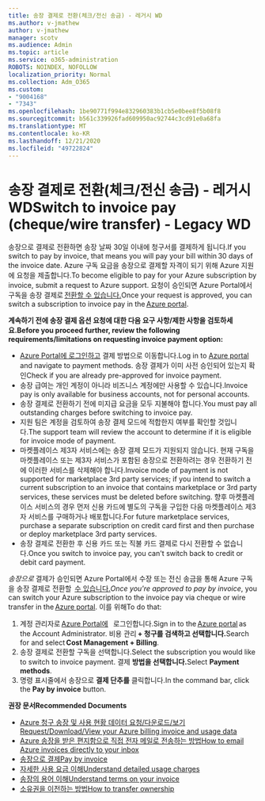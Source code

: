 ```yaml
---
title: 송장 결제로 전환(체크/전신 송금) - 레거시 WD
ms.author: v-jmathew
author: v-jmathew
manager: scotv
ms.audience: Admin
ms.topic: article
ms.service: o365-administration
ROBOTS: NOINDEX, NOFOLLOW
localization_priority: Normal
ms.collection: Adm_O365
ms.custom:
- "9004168"
- "7343"
ms.openlocfilehash: 1be90771f994e832960383b1cb5e0bee8f5b08f8
ms.sourcegitcommit: b561c339926fad609950ac92744c3cd91e0a68fa
ms.translationtype: MT
ms.contentlocale: ko-KR
ms.lasthandoff: 12/21/2020
ms.locfileid: "49722824"
---
```

# <a name="switch-to-invoice-pay-chequewire-transfer---legacy-wd"></a><span data-ttu-id="3c6fb-102">송장 결제로 전환(체크/전신 송금) - 레거시 WD</span><span class="sxs-lookup"><span data-stu-id="3c6fb-102">Switch to invoice pay (cheque/wire transfer) - Legacy WD</span></span>

<span data-ttu-id="3c6fb-103">송장으로 결제로 전환하면 송장 날짜 30일 이내에 청구서를 결제하게 됩니다.</span><span class="sxs-lookup"><span data-stu-id="3c6fb-103">If you switch to pay by invoice, that means you will pay your bill within 30 days of the invoice date.</span></span> <span data-ttu-id="3c6fb-104">Azure 구독 요금을 송장으로 결제할 자격이 되기 위해 Azure 지원에 요청을 제출합니다.</span><span class="sxs-lookup"><span data-stu-id="3c6fb-104">To become eligible to pay for your Azure subscription by invoice, submit a request to Azure support.</span></span> <span data-ttu-id="3c6fb-105">요청이 승인되면 Azure Portal에서 구독을 송장 결제로 [전환할 수 있습니다.](https://portal.azure.com/)</span><span class="sxs-lookup"><span data-stu-id="3c6fb-105">Once your request is approved, you can switch a subscription to invoice pay in the [Azure portal](https://portal.azure.com/).</span></span>

<span data-ttu-id="3c6fb-106">**계속하기 전에 송장 결제 옵션 요청에 대한 다음 요구 사항/제한 사항을 검토하세요.**</span><span class="sxs-lookup"><span data-stu-id="3c6fb-106">**Before you proceed further, review the following requirements/limitations on requesting invoice payment option:**</span></span>

- <span data-ttu-id="3c6fb-107">[Azure Portal에 로그인하고](https://portal.azure.com/) 결제 방법으로 이동합니다.</span><span class="sxs-lookup"><span data-stu-id="3c6fb-107">Log in to [Azure portal](https://portal.azure.com/) and navigate to payment methods.</span></span> <span data-ttu-id="3c6fb-108">송장 결제가 이미 사전 승인되어 있는지 확인</span><span class="sxs-lookup"><span data-stu-id="3c6fb-108">Check if you are already pre-approved for invoice payment.</span></span>
- <span data-ttu-id="3c6fb-109">송장 급여는 개인 계정이 아니라 비즈니스 계정에만 사용할 수 있습니다.</span><span class="sxs-lookup"><span data-stu-id="3c6fb-109">Invoice pay is only available for business accounts, not for personal accounts.</span></span>
- <span data-ttu-id="3c6fb-110">송장 결제로 전환하기 전에 미지급 요금을 모두 지불해야 합니다.</span><span class="sxs-lookup"><span data-stu-id="3c6fb-110">You must pay all outstanding charges before switching to invoice pay.</span></span>
- <span data-ttu-id="3c6fb-111">지원 팀은 계정을 검토하여 송장 결제 모드에 적합한지 여부를 확인할 것입니다.</span><span class="sxs-lookup"><span data-stu-id="3c6fb-111">The support team will review the account to determine if it is eligible for invoice mode of payment.</span></span>
- <span data-ttu-id="3c6fb-112">마켓플레이스 제3자 서비스에는 송장 결제 모드가 지원되지 않습니다. 현재 구독을 마켓플레이스 또는 제3자 서비스가 포함된 송장으로 전환하려는 경우 전환하기 전에 이러한 서비스를 삭제해야 합니다.</span><span class="sxs-lookup"><span data-stu-id="3c6fb-112">Invoice mode of payment is not supported for marketplace 3rd party services; if you intend to switch a current subscription to an invoice that contains marketplace or 3rd party services, these services must be deleted before switching.</span></span> <span data-ttu-id="3c6fb-113">향후 마켓플레이스 서비스의 경우 먼저 신용 카드에 별도의 구독을 구입한 다음 마켓플레이스 제3자 서비스를 구매하거나 배포합니다.</span><span class="sxs-lookup"><span data-stu-id="3c6fb-113">For future marketplace services, purchase a separate subscription on credit card first and then purchase or deploy marketplace 3rd party services.</span></span>
- <span data-ttu-id="3c6fb-114">송장 결제로 전환한 후 신용 카드 또는 직불 카드 결제로 다시 전환할 수 없습니다.</span><span class="sxs-lookup"><span data-stu-id="3c6fb-114">Once you switch to invoice pay, you can't switch back to credit or debit card payment.</span></span>

<span data-ttu-id="3c6fb-115">*송장으로* 결제가 승인되면 Azure Portal에서 수장 또는 전신 송금을 통해 Azure 구독을 송장 결제로 전환할  [수 있습니다.](https://portal.azure.com/)</span><span class="sxs-lookup"><span data-stu-id="3c6fb-115">*Once you're approved to pay by invoice*, you can switch your Azure subscription to the invoice pay via cheque or wire transfer in the [Azure portal](https://portal.azure.com/).</span></span>
<span data-ttu-id="3c6fb-116">이를 위해</span><span class="sxs-lookup"><span data-stu-id="3c6fb-116">To do that:</span></span>

1. <span data-ttu-id="3c6fb-117">계정 관리자로 [Azure Portal에](https://portal.azure.com/)   로그인합니다.</span><span class="sxs-lookup"><span data-stu-id="3c6fb-117">Sign in to the [Azure portal](https://portal.azure.com/) as the Account Administrator.</span></span> <span data-ttu-id="3c6fb-118">비용 관리 **+ 청구를 검색하고 선택합니다.**</span><span class="sxs-lookup"><span data-stu-id="3c6fb-118">Search for and select **Cost Management + Billing**.</span></span>
2. <span data-ttu-id="3c6fb-119">송장 결제로 전환할 구독을 선택합니다.</span><span class="sxs-lookup"><span data-stu-id="3c6fb-119">Select the subscription you would like to switch to invoice payment.</span></span> <span data-ttu-id="3c6fb-120">결제 **방법을 선택합니다.**</span><span class="sxs-lookup"><span data-stu-id="3c6fb-120">Select **Payment methods**.</span></span>
3. <span data-ttu-id="3c6fb-121">명령 표시줄에서 송장으로 **결제 단추를** 클릭합니다.</span><span class="sxs-lookup"><span data-stu-id="3c6fb-121">In the command bar, click the **Pay by invoice** button.</span></span>

<span data-ttu-id="3c6fb-122">**권장 문서**</span><span class="sxs-lookup"><span data-stu-id="3c6fb-122">**Recommended Documents**</span></span>

- [<span data-ttu-id="3c6fb-123">Azure 청구 송장 및 사용 현황 데이터 요청/다운로드/보기</span><span class="sxs-lookup"><span data-stu-id="3c6fb-123">Request/Download/View your Azure billing invoice and usage data</span></span>](https://docs.microsoft.com/azure/billing/billing-download-azure-invoice-daily-usage-date)
- [<span data-ttu-id="3c6fb-124">Azure 송장을 받은 편지함으로 직접 전자 메일로 전송하는 방법</span><span class="sxs-lookup"><span data-stu-id="3c6fb-124">How to email Azure invoices directly to your inbox</span></span>](https://docs.microsoft.com/azure/billing/billing-download-azure-invoice-daily-usage-date)
- [<span data-ttu-id="3c6fb-125">송장으로 결제</span><span class="sxs-lookup"><span data-stu-id="3c6fb-125">Pay by invoice</span></span>](https://docs.microsoft.com/azure/billing/billing-how-to-pay-by-invoice)
- [<span data-ttu-id="3c6fb-126">자세한 사용 요금 이해</span><span class="sxs-lookup"><span data-stu-id="3c6fb-126">Understand detailed usage charges</span></span>](https://docs.microsoft.com/azure/billing/billing-understand-your-bill)
- [<span data-ttu-id="3c6fb-127">송장의 용어 이해</span><span class="sxs-lookup"><span data-stu-id="3c6fb-127">Understand terms on your invoice</span></span>](https://docs.microsoft.com/azure/billing/billing-understand-your-invoice)
- [<span data-ttu-id="3c6fb-128">소유권을 이전하는 방법</span><span class="sxs-lookup"><span data-stu-id="3c6fb-128">How to transfer ownership</span></span>](https://docs.microsoft.com/azure/billing/billing-subscription-transfer)
